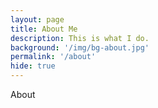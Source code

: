 ```yaml
---
layout: page
title: About Me
description: This is what I do.
background: '/img/bg-about.jpg'
permalink: '/about'
hide: true
---
```


About

